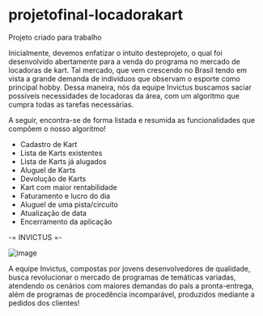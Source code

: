 # projetofinal-locadorakart
Projeto criado para trabalho 

Inicialmente, devemos enfatizar o intuito desteprojeto, o qual foi desenvolvido abertamente para a venda do programa no mercado de locadoras de kart. Tal mercado, que vem crescendo no Brasil tendo em vista a grande demanda de indivíduos que observam o esporte como principal hobby. Dessa maneira, nós da equipe Invictus buscamos saciar possíveis necessidades de locadoras da área, com um algoritmo que cumpra todas as tarefas necessárias. 

A seguir, encontra-se de forma listada e resumida as funcionalidades que compõem o nosso algoritmo!
- Cadastro de Kart
- Lista de Karts existentes
- Lista de Karts já alugados
- Aluguel de Karts
- Devolução de Karts
- Kart com maior rentabilidade
- Faturamento e lucro do dia
- Aluguel de uma pista/circuito 
- Atualização de data
- Encerramento da aplicação 

-= INVICTUS =-

![image](https://github.com/Robsongsoliveira/projetofinal-locadorakart/assets/135388925/2ccf5789-79dc-4965-9c98-c1372082f575)


A equipe Invictus, compostas por jovens desenvolvedores de qualidade, busca revolucionar o mercado de programas de temáticas variadas, atendendo os cenários com maiores demandas do país a pronta-entrega, além de programas de procedência incomparável, produzidos mediante a pedidos dos clientes!
